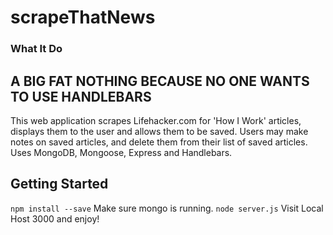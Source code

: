 # scrapeThatNews

### What It Do
## A BIG FAT NOTHING BECAUSE NO ONE WANTS TO USE HANDLEBARS

This web application scrapes Lifehacker.com for 'How I Work' articles, displays them to the user and allows them to be saved. Users may make notes on saved articles, and delete them from their list of saved articles. Uses MongoDB, Mongoose, Express and Handlebars.

## Getting Started

```npm install --save```
Make sure mongo is running.
```node server.js```
Visit Local Host 3000 and enjoy!